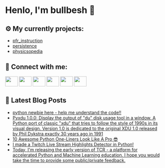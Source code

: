 # Henlo, I'm bullbesh 👋

## ⚙️ My currently projects:
- [pfr_instruction](https://github.com/bullbesh/pfr_instruction)
- [persistence](https://github.com/bullbesh/persistence)
- [physicsopedia](https://github.com/bullbesh/physicsopedia)

## 🔎 Connect with me:
[<img height="32" width="40" src="https://cdn.jsdelivr.net/npm/simple-icons@v5/icons/telegram.svg" />](https://t.me/bullbesh)
[<img height="32" width="40" src="https://cdn.jsdelivr.net/npm/simple-icons@v5/icons/vk.svg" />](https://vk.com/bullbesh)
[<img height="32" width="40" src="https://cdn.jsdelivr.net/npm/simple-icons@v5/icons/twitter.svg" />](https://twitter.com/bullbesh1)
[<img height="32" width="40" src="https://cdn.jsdelivr.net/npm/simple-icons@v5/icons/instagram.svg" />](https://www.instagram.com/bullbesh)
[<img height="32" width="40" src="https://cdn.jsdelivr.net/npm/simple-icons@v5/icons/reddit.svg" />](https://www.reddit.com/user/bullbesh)
[<img height="32" width="40" src="https://cdn.jsdelivr.net/npm/simple-icons@v5/icons/youtube.svg" />](https://www.youtube.com/channel/UCtfjRs6uzgq5mfm8S06WTcg)

## 📕 Latest Blog Posts
<!-- BLOG-POST-LIST:START -->
- [python newbie here - help me understand the code!!](https://www.reddit.com/r/Python/comments/phs9w8/python_newbie_here_help_me_understand_the_code/)
- [Pyxdu 1.0.0: Display the output of "du" disk usage tool in a window. A Python port of classic "xdu" that tries to follow the style of 1990s in its visual design. Version 1.0 is dedicated to the original XDU 1.0 released by Phil Dykstra exactly 30 years ago in 1991](https://www.reddit.com/r/Python/comments/phs9fs/pyxdu_100_display_the_output_of_du_disk_usage/)
- [10 Awesome Python One-Liners Look Like A Pro 😎](https://www.reddit.com/r/Python/comments/phqopf/10_awesome_python_oneliners_look_like_a_pro/)
- [I made a Twitch Live Stream Highlights Detector in Python!](https://www.reddit.com/r/Python/comments/phqhlz/i_made_a_twitch_live_stream_highlights_detector/)
- [Today, I'm releasing the early version of TCR - a platform for accelerated Python and Machine Learning education. I hope you would take the time to provide some public/private feedback.](https://www.reddit.com/r/Python/comments/phqfk1/today_im_releasing_the_early_version_of_tcr_a/)
<!-- BLOG-POST-LIST:END -->
